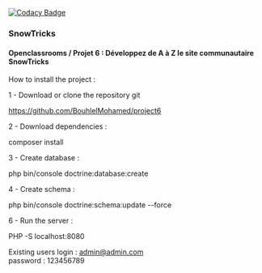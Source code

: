 
[![Codacy Badge](https://api.codacy.com/project/badge/Grade/beecef206178435a9fc711f5062f7334)](https://app.codacy.com/manual/BouhlelMohamed/project6?utm_source=github.com&utm_medium=referral&utm_content=BouhlelMohamed/project6&utm_campaign=Badge_Grade_Dashboard)
<h3>SnowTricks</h3>

<h4>Openclassrooms / Projet 6 : Développez de A à Z le site communautaire SnowTricks</h4>

How to install the project : 

1 - Download or clone the repository git

https://github.com/BouhlelMohamed/project6

2 - Download dependencies :

composer install

3 - Create database :

php bin/console doctrine:database:create

4 - Create schema :

php bin/console doctrine:schema:update --force

6 - Run the server :

PHP -S localhost:8080

Existing users
login    : admin@admin.com  	          
password : 123456789
	
